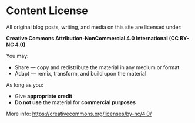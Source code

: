 # Content License

All original blog posts, writing, and media on this site are licensed under:

**Creative Commons Attribution-NonCommercial 4.0 International (CC BY-NC 4.0)**

You may:
- Share — copy and redistribute the material in any medium or format
- Adapt — remix, transform, and build upon the material

As long as you:
- Give **appropriate credit**
- **Do not use** the material for **commercial purposes**

More info: https://creativecommons.org/licenses/by-nc/4.0/